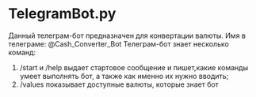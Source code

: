 # TelegramBot.py 
Данный телеграм-бот предназначен для конвертации валюты. Имя в телеграме: @Cash_Converter_Bot
Телеграм-бот знает несколько команд:
1) /start и /help выдает стартовое сообщение и пишет,какие команды умеет выполнять бот, а также как именно их нужно вводить;
2) /values показывает доступные валюты, которые знает бот
